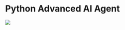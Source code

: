 # Python Advanced AI Agent

<img src="https://assets-global.website-files.com/61c4cc1ea790bc571dff495a/65679fc72d22d2725e0a88b7_Screenshot%202023-11-29%20at%203.31.59%E2%80%AFPM.png">
